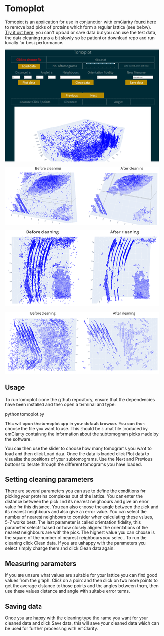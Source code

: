 # Tomoplot

Tomoplot is an application for use in conjunction with emClarity [found here](https://github.com/StochasticAnalytics/emClarity) to remove bad picks of proteins which form a regular lattice (see below). [Try it out here](https://live-tomoplot.onrender.com/), you can't upload or save data but you can use the test data, the data cleaning runs a bit slowly so be patient or download repo and run locally for best performance.

![Dashboard](images/dashboard.png)




![Before and after 1](images/before_and_after_1.png)

![Before and after 2](images/before_and_after_2.png)

![Before and after 3](images/before_and_after_3.png)


## Usage

To run tomoplot clone the github repository, ensure that the dependencies have been installed and then open a terminal and type:

python tomoplot.py

This will open the tomoplot app in your default browser. You can then choose the file you want to use. This should be a .mat file produced by emClarity containing the information about the subtomogram picks made by the software.

You can then use the slider to choose how many tomograms you want to load and then click Load data. Once the data is loaded click Plot data to visualise the positions of your subtomograms. Use the Next and Previous buttons to iterate through the different tomograms you have loaded.

## Setting cleaning parameters

There are several parameters you can use to define the conditions for picking your proteins complexes out of the lattice. You can enter the distance between the pick and its nearest neighbours and give an error value for this distance.
You can also choose the angle between the pick and its nearest neighbours and also give an error value.
You can select the number of nearest neighbours to consider when calculating these values, 5-7 works best.
The last parameter is called orientation fidelity, this parameter selects based on how closely aligned the orientations of the nearest neighbours are with the pick. The highest value you can choose is the square of the number of nearest neighbours you select.
To run the cleaning click Clean data. If you are unhappy with the parameters you select simply change them and click Clean data again.

## Measuring parameters

If you are unsure what values are suitable for your lattice you can find good values from the graph. Click on a point and then click on two more points to get the average distance to those points and the angles between them, then use these values distance and angle with suitable error terms.

## Saving data

Once you are happy with the cleaning type the name you want for your cleaned data and click Save data, this will save your cleaned data which can be used for further processing with emClarity.

